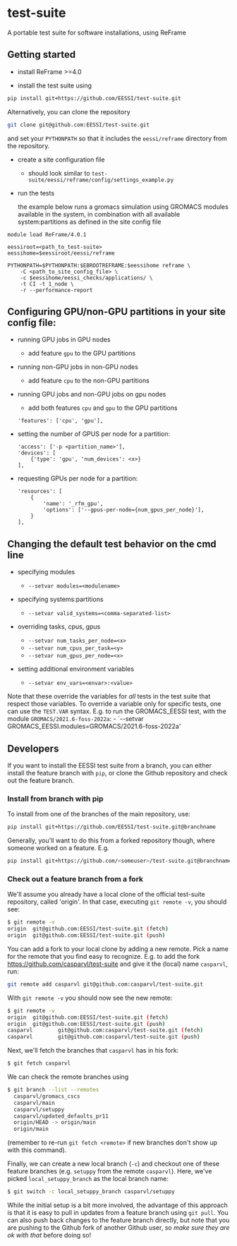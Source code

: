 # test-suite
A portable test suite for software installations, using ReFrame

## Getting started

- install ReFrame >=4.0

- install the test suite using 

```bash
pip install git+https://github.com/EESSI/test-suite.git
```

Alternatively, you can clone the repository

```bash
git clone git@github.com:EESSI/test-suite.git
```

and set your `PYTHONPATH` so that it includes the `eessi/reframe` directory from the repository.

- create a site configuration file

    - should look similar to `test-suite/eessi/reframe/config/settings_example.py`

- run the tests

    the example below runs a gromacs simulation using GROMACS modules available in the system,
    in combination with all available system:partitions as defined in the site config file

```
module load ReFrame/4.0.1

eessiroot=<path_to_test-suite>
eessihome=$eessiroot/eessi/reframe

PYTHONPATH=$PYTHONPATH:$EBROOTREFRAME:$eessihome reframe \
    -C <path_to_site_config_file> \
    -c $eessihome/eessi_checks/applications/ \
    -t CI -t 1_node \
    -r --performance-report
```

## Configuring GPU/non-GPU partitions in your site config file:

- running GPU jobs in GPU nodes
    - add feature `gpu` to the GPU partitions

- running non-GPU jobs in non-GPU nodes
    - add feature `cpu` to the non-GPU partitions

- running GPU jobs and non-GPU jobs on gpu nodes
    - add both features `cpu` and `gpu` to the GPU partitions
    ```
    'features': ['cpu', 'gpu'],
    ```

- setting the number of GPUS per node <x> for a partition:
    ```
    'access': ['-p <partition_name>'],
    'devices': [
        {'type': 'gpu', 'num_devices': <x>}
    ],
    ```
- requesting GPUs per node for a partition:
    ```
    'resources': [
        {
            'name': '_rfm_gpu',
            'options': ['--gpus-per-node={num_gpus_per_node}'],
        }
    ],
    ```

## Changing the default test behavior on the cmd line

- specifying modules
    - `--setvar modules=<modulename>`

- specifying systems:partitions
    - `--setvar valid_systems=<comma-separated-list>`

- overriding tasks, cpus, gpus
    - `--setvar num_tasks_per_node=<x>`
    - `--setvar num_cpus_per_task=<y>`
    - `--setvar num_gpus_per_node=<x>`

- setting additional environment variables
    - `--setvar env_vars=<envar>:<value>`

Note that these override the variables for _all_ tests in the test suite that respect those variables. To override a variable only for specific tests, one can use the `TEST.VAR` syntax. E.g. to run the GROMACS_EESSI test, with the module `GROMACS/2021.6-foss-2022a`:
    - `--setvar GROMACS_EESSI.modules=GROMACS/2021.6-foss-2022a'

## Developers
If you want to install the EESSI test suite from a branch, you can either install the feature branch with `pip`, or clone the Github repository and check out the feature branch.

### Install from branch with pip

To install from one of the branches of the main repository, use:

```bash
pip install git+https://github.com/EESSI/test-suite.git@branchname
```

Generally, you'll want to do this from a forked repository though, where someone worked on a feature. E.g.

```bash
pip install git+https://github.com/<someuser>/test-suite.git@branchname
```

### Check out a feature branch from a fork
We'll assume you already have a local clone of the official test-suite repository, called 'origin'. In that case, executing `git remote -v`, you should see:

```bash
$ git remote -v
origin  git@github.com:EESSI/test-suite.git (fetch)
origin  git@github.com:EESSI/test-suite.git (push)
```

You can add a fork to your local clone by adding a new remote. Pick a name for the remote that you find easy to recognize. E.g. to add the fork https://github.com/casparvl/test-suite and give it the (local) name `casparvl`, run:

```bash
git remote add casparvl git@github.com:casparvl/test-suite.git
```

With `git remote -v` you should now see the new remote:

```bash
$ git remote -v
origin  git@github.com:EESSI/test-suite.git (fetch)
origin  git@github.com:EESSI/test-suite.git (push)
casparvl        git@github.com:casparvl/test-suite.git (fetch)
casparvl        git@github.com:casparvl/test-suite.git (push)
```

Next, we'll fetch the branches that `casparvl` has in his fork:

```bash
$ git fetch casparvl
```

We can check the remote branches using
```bash
$ git branch --list --remotes
  casparvl/gromacs_cscs
  casparvl/main
  casparvl/setuppy
  casparvl/updated_defaults_pr11
  origin/HEAD -> origin/main
  origin/main
```

(remember to re-run `git fetch <remote>` if new branches don't show up with this command).

Finally, we can create a new local branch (`-c`) and checkout one of these feature branches (e.g. `setuppy` from the remote `casparvl`). Here, we've picked `local_setuppy_branch` as the local branch name:
```bash
$ git switch -c local_setuppy_branch casparvl/setuppy
```

While the initial setup is a bit more involved, the advantage of this approach is that it is easy to pull in updates from a feature branch using `git pull`. You can also push back changes to the feature branch directly, but note that you are pushing to the Github fork of another Github user, so _make sure they are ok with that_ before doing so!
